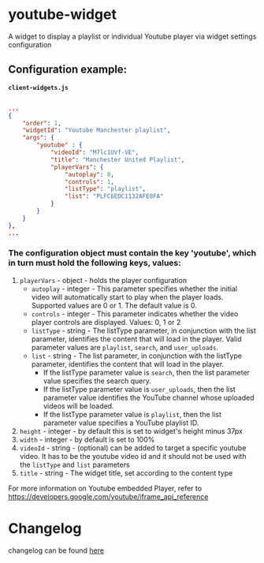 # youtube-widget
A widget to display a playlist or individual Youtube player via widget settings configuration

## Configuration example:

__`client-widgets.js`__

```json

...
{
    "order": 1,
    "widgetId": "Youtube Manchester playlist",
    "args": {
        "youtube" : {
            "videoId": "M7lc1UVf-VE",
            "title": "Manchester United Playlist",
            "playerVars": {
                "autoplay": 0,
                "controls": 1,
                "listType": "playlist",
                "list": "PLFC6EDC1132AFE0FA"
            }
        }
    }
},
...

```

### The configuration object must contain the key 'youtube', which in turn must hold the following keys, values:
1. `playerVars` - object - holds the player configuration
    - `autoplay` - integer - This parameter specifies whether the initial video will automatically start to play when the player loads. Supported values are 0 or 1. The default value is 0.
    - `controls` - integer -  This parameter indicates whether the video player controls are displayed. Values: 0, 1 or 2
    - `listType` - string - The listType parameter, in conjunction with the list parameter, identifies the content that will load in the player. Valid parameter values are `playlist`, `search`, and `user_uploads`.
    - `list` - string - The list parameter, in conjunction with the listType parameter, identifies the content that will load in the player.
        - If the listType parameter value is `search`, then the list parameter value specifies the search query.
        - If the listType parameter value is `user_uploads`, then the list parameter value identifies the YouTube channel whose uploaded videos will be loaded.
        - If the listType parameter value is `playlist`, then the list parameter value specifies a YouTube playlist ID.
2. `height` - integer - by default this is set to widget's height minus 37px
3. `width` - integer -  by default is set to 100%
4. `videoId` - string - (optional) can be added to target a specific youtube video. It has to be the youtube video id and it should not be used with the `listType` and `list` parameters
4. `title` - string - The widget title, set according to the content type

For more information on Youtube embedded Player, refer to https://developers.google.com/youtube/iframe_api_reference

# Changelog

changelog can be found [here](CHANGELOG.md)
